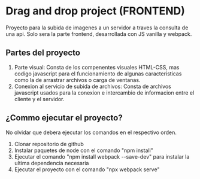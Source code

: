 # Drag and drop project (FRONTEND)

Proyecto para la subida de imagenes a un servidor a traves la consulta de una api.
Solo sera la parte frontend, desarrollada con JS vanilla y webpack.

## Partes del proyecto
1. Parte visual: Consta de los compenentes visuales HTML-CSS, mas codigo javascript para el funcionamiento de algunas caracteristicas como la de arrastrar archivos o carga de ventanas.
2. Conexion al servicio de subida de archivos: Consta de archivos javascript usados para la conexion e intercambio de informacion entre el cliente y el servidor.

## ¿Commo ejecutar el proyecto?
No olvidar que debera ejecutar los comandos en el respectivo orden.
1. Clonar repositorio de github
2. Instalar paquetes de node con el comando "npm install"
3. Ejecutar el comando "npm install webpack --save-dev" para instalar la ultima dependencia necesaria
4. Ejecutar el proyecto con el comando "npx webpack serve"